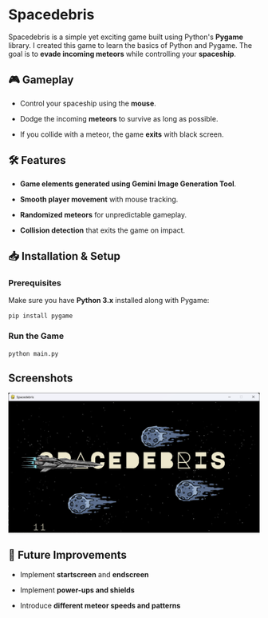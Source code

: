 # Spacedebris

Spacedebris is a simple yet exciting game built using Python's **Pygame** library. I created this game to learn the basics of Python and Pygame.
The goal is to **evade incoming meteors** while controlling your **spaceship**.

## 🎮 Gameplay

* Control your spaceship using the **mouse**.

* Dodge the incoming **meteors** to survive as long as possible.

* If you collide with a meteor, the game **exits** with black screen.

## 🛠 Features

* **Game elements generated using Gemini Image Generation Tool**.

* **Smooth player movement** with mouse tracking.

* **Randomized meteors** for unpredictable gameplay.

* **Collision detection** that exits the game on impact.

## 📥 Installation & Setup

### Prerequisites

Make sure you have **Python 3.x** installed along with Pygame:

```
pip install pygame
```
### Run the Game

```
python main.py
```

## Screenshots

![Gameplay](screenshot.png)

## 🚀 Future Improvements

* Implement **startscreen** and **endscreen**

* Implement **power-ups and shields**

* Introduce **different meteor speeds and patterns**
